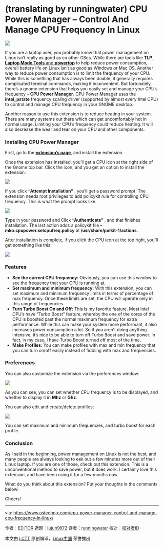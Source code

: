 (translating by runningwater)
CPU Power Manager – Control And Manage CPU Frequency In Linux
======

![](https://www.ostechnix.com/wp-content/uploads/2018/09/Manage-CPU-Frequency-720x340.jpeg)

If you are a laptop user, you probably know that power management on Linux isn’t really as good as on other OSes. While there are tools like **TLP** , [**Laptop Mode Tools** and **powertop**][1] to help reduce power consumption, overall battery life on Linux isn’t as good as Windows or Mac OS. Another way to reduce power consumption is to limit the frequency of your CPU. While this is something that has always been doable, it generally requires complicated terminal commands, making it inconvenient. But fortunately, there’s a gnome extension that helps you easily set and manage your CPU’s frequency – **CPU Power Manager**. CPU Power Manager uses the **intel_pstate** frequency scaling driver (supported by almost every Intel CPU) to control and manage CPU frequency in your GNOME desktop.

Another reason to use this extension is to reduce heating in your system. There are many systems out there which can get uncomfortably hot in normal usage. Limiting your CPU’s frequency could reduce heating. It will also decrease the wear and tear on your CPU and other components.

### Installing CPU Power Manager

First, go to the [**extension’s page**][2], and install the extension.

Once the extension has installed, you’ll get a CPU icon at the right side of the Gnome top bar. Click the icon, and you get an option to install the extension:

![](https://www.ostechnix.com/wp-content/uploads/2018/09/CPU-Power-Manager-icon.png)

If you click **“Attempt Installation”** , you’ll get a password prompt. The extension needs root privileges to add policykit rule for controlling CPU frequency. This is what the prompt looks like:

![](https://www.ostechnix.com/wp-content/uploads/2018/09/CPU-Power-Manager-1.png)

Type in your password and Click **“Authenticate”** , and that finishes installation. The last action adds a policykit file – **mko.cpupower.setcpufreq.policy** at **/usr/share/polkit-1/actions**.

After installation is complete, if you click the CPU icon at the top right, you’ll get something like this:

![](https://www.ostechnix.com/wp-content/uploads/2018/09/CPU-Power-Manager.png)

### Features

  * **See the current CPU frequency:** Obviously, you can use this window to see the frequency that your CPU is running at.
  * **Set maximum and minimum frequency:** With this extension, you can set maximum and minimum frequency limits in terms of percentage of max frequency. Once these limits are set, the CPU will operate only in this range of frequencies.
  * **Turn Turbo Boost On and Off:** This is my favorite feature. Most Intel CPU’s have “Turbo Boost” feature, whereby the one of the cores of the CPU is boosted past the normal maximum frequency for extra performance. While this can make your system more performant, it also increases power consumption a lot. So if you aren’t doing anything intensive, it’s nice to be able to turn off Turbo Boost and save power. In fact, in my case, I have Turbo Boost turned off most of the time.
  * **Make Profiles:** You can make profiles with max and min frequency that you can turn on/off easily instead of fiddling with max and frequencies.



### Preferences

You can also customize the extension via the preferences window:

![](https://www.ostechnix.com/wp-content/uploads/2018/09/CPU-Power-Manager-preferences.png)

As you can see, you can set whether CPU frequency is to be displayed, and whether to display it in **Mhz** or **Ghz**.

You can also edit and create/delete profiles:

![](https://www.ostechnix.com/wp-content/uploads/2018/09/CPU-Power-Manager-preferences-1.png)

You can set maximum and minimum frequencies, and turbo boost for each profile.

### Conclusion

As I said in the beginning, power management on Linux is not the best, and many people are always looking to eek out a few minutes more out of their Linux laptop. If you are one of those, check out this extension. This is a unconventional method to save power, but it does work. I certainly love this extension, and have been using it for a few months now.

What do you think about this extension? Put your thoughts in the comments below!

Cheers!



--------------------------------------------------------------------------------

via: https://www.ostechnix.com/cpu-power-manager-control-and-manage-cpu-frequency-in-linux/

作者：[EDITOR][a]
选题：[lujun9972](https://github.com/lujun9972)
译者：[runningwater](https://github.com/runningwater)
校对：[校对者ID](https://github.com/校对者ID)

本文由 [LCTT](https://github.com/LCTT/TranslateProject) 原创编译，[Linux中国](https://linux.cn/) 荣誉推出

[a]: https://www.ostechnix.com/author/editor/
[1]: https://www.ostechnix.com/improve-laptop-battery-performance-linux/
[2]: https://extensions.gnome.org/extension/945/cpu-power-manager/
